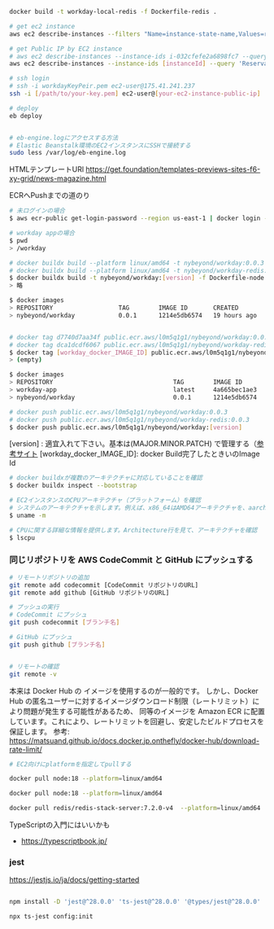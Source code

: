 
```bash
docker build -t workday-local-redis -f Dockerfile-redis .

```

```bash
# get ec2 instance
aws ec2 describe-instances --filters "Name=instance-state-name,Values=running" --query 'Reservations[*].Instances[*].InstanceId' --output text

# get Public IP by EC2 instance
# aws ec2 describe-instances --instance-ids i-032cfefe2a6898fc7 --query 'Reservations[*].Instances[*].PublicIpAddress' --output text
aws ec2 describe-instances --instance-ids [instanceId] --query 'Reservations[*].Instances[*].PublicIpAddress' --output text

# ssh login
# ssh -i workdayKeyPeir.pem ec2-user@175.41.241.237
ssh -i [/path/to/your-key.pem] ec2-user@[your-ec2-instance-public-ip]

# deploy
eb deploy
```


```bash

# eb-engine.logにアクセスする方法
# Elastic Beanstalk環境のEC2インスタンスにSSHで接続する
sudo less /var/log/eb-engine.log

```

HTMLテンプレートURl
https://get.foundation/templates-previews-sites-f6-xy-grid/news-magazine.html

ECRへPushまでの道のり
```bash
# 未ログインの場合
$ aws ecr-public get-login-password --region us-east-1 | docker login --username AWS --password-stdin public.ecr.aws/l0m5q1g1

# workday appの場合
$ pwd
> /workday

# docker buildx build --platform linux/amd64 -t nybeyond/workday:0.0.3 -f Dockerfile-node .
# docker buildx build --platform linux/amd64 -t nybeyond/workday-redis:0.0.3 -f Dockerfile-redis .
$ docker buildx build -t nybeyond/workday:[version] -f Dockerfile-node .
> 略

$ docker images
> REPOSITORY                  TAG        IMAGE ID       CREATED        SIZE
> nybeyond/workday            0.0.1      1214e5db6574   19 hours ago   317MB


# docker tag d7740d7aa34f public.ecr.aws/l0m5q1g1/nybeyond/workday:0.0.3
# docker tag dca1dcdf6067 public.ecr.aws/l0m5q1g1/nybeyond/workday-redis:0.0.3
$ docker tag [workday_docker_IMAGE_ID] public.ecr.aws/l0m5q1g1/nybeyond/workday:[version]
> (empty)

$ docker images
> REPOSITORY                                 TAG        IMAGE ID       CREATED        SIZE
> workday-app                                latest     4a665bec1ae3   19 hours ago   317MB
> nybeyond/workday                           0.0.1      1214e5db6574   19 hours ago   317MB

# docker push public.ecr.aws/l0m5q1g1/nybeyond/workday:0.0.3
# docker push public.ecr.aws/l0m5q1g1/nybeyond/workday-redis:0.0.3
$ docker push public.ecr.aws/l0m5q1g1/nybeyond/workday:[version]

```
[version] : 適宜入れて下さい。基本は(MAJOR.MINOR.PATCH) で管理する（[参考サイト](https://learn.microsoft.com/ja-jp/dotnet/core/versions/#semantic-versioning)
[workday_docker_IMAGE_ID]: docker Build完了したときいのImage Id

```bash
# docker buildxが複数のアーキテクチャに対応していることを確認
$ docker buildx inspect --bootstrap

# EC2インスタンスのCPUアーキテクチャ（プラットフォーム）を確認
# システムのアーキテクチャを示します。例えば、x86_64はAMD64アーキテクチャを、aarch64はARMアーキテクチャを意味
$ uname -m

# CPUに関する詳細な情報を提供します。Architecture行を見て、アーキテクチャを確認
$ lscpu

```


### 同じリポジトリを AWS CodeCommit と GitHub にプッシュする

```bash
# リモートリポジトリの追加
git remote add codecommit [CodeCommit リポジトリのURL]
git remote add github [GitHub リポジトリのURL]

# プッシュの実行
# CodeCommit にプッシュ
git push codecommit [ブランチ名]

# GitHub にプッシュ
git push github [ブランチ名]


# リモートの確認
git remote -v

```


本来は Docker Hub の イメージを使用するのが一般的です。
しかし、Docker Hub の匿名ユーザーに対するイメージダウンロード制限（レートリミット）により問題が発生する可能性があるため、
同等のイメージを Amazon ECR に配置しています。これにより、レートリミットを回避し、安定したビルドプロセスを保証します。
参考: https://matsuand.github.io/docs.docker.jp.onthefly/docker-hub/download-rate-limit/

```bash
# EC2向けにplatformを指定してpullする

docker pull node:18 --platform=linux/amd64

docker pull node:18 --platform=linux/amd64

docker pull redis/redis-stack-server:7.2.0-v4  --platform=linux/amd64

```

TypeScriptの入門にはいいかも
  - https://typescriptbook.jp/


### jest
https://jestjs.io/ja/docs/getting-started

```bash

npm install -D 'jest@^28.0.0' 'ts-jest@^28.0.0' '@types/jest@^28.0.0'

npx ts-jest config:init

```